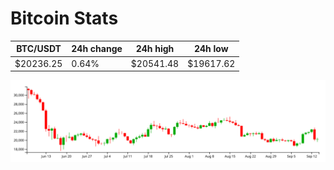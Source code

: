 # Bitcoin Stats

BTC/USDT|24h change|24h high|24h low|
|---|---|---|---|
|$20236.25|0.64%|$20541.48|$19617.62|

<img src="./chart.svg">
